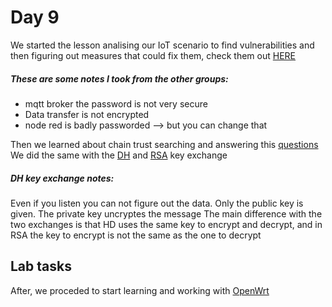 # Day 9
We started the lesson analising our IoT scenario to find vulnerabilities and then figuring out measures that could fix them, check them out [HERE](/TeamThree/Volkers%20Part.md#identify-security-risks)

##### These are some notes I took from the other groups:
  * mqtt broker the password is not very secure
  * Data transfer is not encrypted
  * node red is badly passworded --> but you can change that

Then we learned about chain trust searching and answering this [questions]()
We did the same with the [DH]() and [RSA]() key exchange

##### DH key exchange notes:
Even if you listen you can not figure out the data. Only the public key is given. The private key uncryptes the message
The main difference with the two exchanges is that HD uses the same key to encrypt and decrypt, and in RSA the key to encrypt is not the same as the one to decrypt

## Lab tasks
After, we proceded to start learning and working with [OpenWrt](/Cristina/LabRecords/LabRecord09.md)


